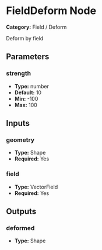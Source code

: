 
# FieldDeform Node

**Category:** Field / Deform

Deform by field

## Parameters


### strength
- **Type:** number
- **Default:** 10
- **Min:** -100
- **Max:** 100



## Inputs


### geometry
- **Type:** Shape
- **Required:** Yes



### field
- **Type:** VectorField
- **Required:** Yes



## Outputs


### deformed
- **Type:** Shape




